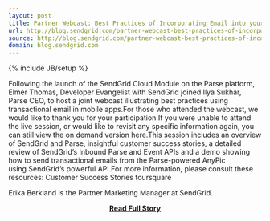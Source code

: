 ```yaml
---
layout: post
title: Partner Webcast: Best Practices of Incorporating Email into your App Using SendGrid and Parse
url: http://blog.sendgrid.com/partner-webcast-best-practices-of-incorporating-email-into-your-app-using-sendgrid-and-parse/
source: http://blog.sendgrid.com/partner-webcast-best-practices-of-incorporating-email-into-your-app-using-sendgrid-and-parse/
domain: blog.sendgrid.com
---
```

{% include JB/setup %}<p>Following the launch of the SendGrid Cloud Module on the Parse platform, Elmer Thomas, Developer Evangelist with SendGrid joined Ilya Sukhar, Parse CEO, to host a joint webcast illustrating best practices using transactional email in mobile apps.For those who attended the webcast, we would like to thank you for your participation.If you were unable to attend the live session, or would like to revisit any specific information again, you can still view the on demand version here.This session includes an overview of SendGrid and Parse, insightful customer success stories, a detailed review of SendGrid’s Inbound Parse and Event APIs and a demo showing how to send transactional emails from the Parse-powered AnyPic using SendGrid’s powerful API.For more information, please consult these resources:
Customer Success Stories
foursquare 
 
Erika Berkland is the Partner Marketing Manager at SendGrid.</p>
<center><p><a href="http://blog.sendgrid.com/partner-webcast-best-practices-of-incorporating-email-into-your-app-using-sendgrid-and-parse/" style='padding:25px; font-sze:18px; font-weight: bold;'>Read Full Story</a></p></center>
